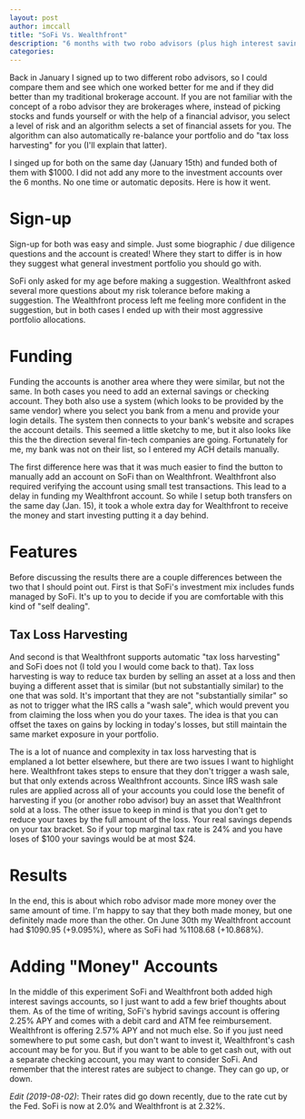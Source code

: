 ```yaml
---
layout: post
author: imccall
title: "SoFi Vs. Wealthfront"
description: "6 months with two robo advisors (plus high interest savings!)"
categories: 
---
```


Back in January I signed up to two different robo advisors, so I could compare them and see which one worked better for me and if they did better than my traditional brokerage account. If you are not familiar with the concept of a robo advisor they are brokerages where, instead of picking stocks and funds yourself or with the help of a financial advisor, you select a level of risk and an algorithm selects a set of financial assets for you. The algorithm can also automatically re-balance your portfolio and do "tax loss harvesting" for you (I'll explain that latter).

I singed up for both on the same day (January 15th) and funded both of them with $1000. I did not add any more to the investment accounts over the 6 months. No one time or automatic deposits. Here is how it went.

# Sign-up #
Sign-up for both was easy and simple. Just some biographic / due diligence questions and the account is created! Where they start to differ is in how they suggest what general investment portfolio you should go with.

SoFi only asked for my age before making a suggestion. Wealthfront asked several more questions about my risk tolerance before making a suggestion. The Wealthfront process left me feeling more confident in the suggestion, but in both cases I ended up with their most aggressive portfolio allocations.

# Funding #
Funding the accounts is another area where they were similar, but not the same. In both cases you need to add an external savings or checking account. They both also use a system (which looks to be provided by the same vendor) where you select you bank from a menu and provide your login details. The system then connects to your bank's website and scrapes the account details. This seemed a little sketchy to me, but it also looks like this the the direction several fin-tech companies are going. Fortunately for me, my bank was not on their list, so I entered my ACH details manually. 

The first difference here was that it was much easier to find the button to manually add an account on SoFi than on Wealthfront. Wealthfront also required verifying the account using small test transactions. This lead to a delay in funding my Wealthfront account. So while I setup both transfers on the same day (Jan. 15), it took a whole extra day for Wealthfront to receive the money and start investing putting it a day behind.

# Features #
Before discussing the results there are a couple differences between the two that I should point out. First is that SoFi's investment mix includes funds managed by SoFi. It's up to you to decide if you are comfortable with this kind of "self dealing".

## Tax Loss Harvesting ##
And second is that Wealthfront supports automatic "tax loss harvesting" and SoFi does not (I told you I would come back to that). Tax loss harvesting is way to reduce tax burden by selling an asset at a loss and then buying a different asset that is similar (but not substantially similar) to the one that was sold. It's important that they are not "substantially similar" so as not to trigger what the IRS calls a "wash sale", which would prevent you from claiming the loss when you do your taxes. The idea is that you can offset the taxes on gains by locking in today's losses, but still maintain the same market exposure in your portfolio.

The is a lot of nuance and complexity in tax loss harvesting that is emplaned a lot better elsewhere, but there are two issues I want to highlight here. Wealthfront takes steps to ensure that they don't trigger a wash sale, but that only extends across Wealthfront accounts. Since IRS wash sale rules are applied across all of your accounts you could lose the benefit of harvesting if you (or another robo advisor) buy an asset that Wealthfront sold at a loss. The other issue to keep in mind is that you don't get to reduce your taxes by the full amount of the loss. Your real savings depends on your tax bracket. So if your top marginal tax rate is 24% and you have loses of $100 your savings would be at most $24.

# Results #
In the end, this is about which robo advisor made more money over the same amount of time. I'm happy to say that they both made money, but one definitely made more than the other. On June 30th my Wealthfront account had $1090.95 (+9.095%), where as SoFi had %1108.68 (+10.868%).

# Adding "Money" Accounts #
In the middle of this experiment SoFi and Wealthfront both added high interest savings accounts, so I just want to add a few brief thoughts about them. As of the time of writing, SoFi's hybrid savings account is offering 2.25% APY and comes with a debit card and ATM fee reimbursement. Wealthfront is offering 2.57% APY and not much else. So if you just need somewhere to put some cash, but don't want to invest it, Wealthfront's cash account may be for you. But if you want to be able to get cash out, with out a separate checking account, you may want to consider SoFi. And remember that the interest rates are subject to change. They can go up, or down.

*Edit (2019-08-02)*: Their rates did go down recently, due to the rate cut by the Fed. SoFi is now at 2.0% and Wealthfront is at 2.32%.
